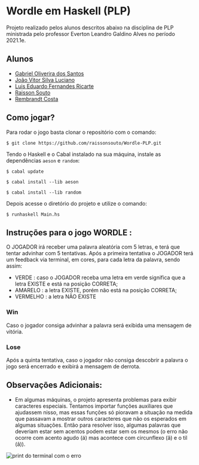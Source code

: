 # Wordle em Haskell (PLP)

Projeto realizado pelos alunos descritos abaixo na disciplina de PLP ministrada pelo professor Everton Leandro Galdino Alves no período 2021.1e.

## Alunos

- [Gabriel Oliverira dos Santos](https://github.com/Gabriel-S1)
- [João Vitor Silva Luciano](https://github.com/joaovitorsl)
- [Luis Eduardo Fernandes Ricarte](https://github.com/luisricarte)
- [Raisson Souto](https://github.com/raissonsouto)
- [Rembrandt Costa](https://github.com/rembrandtcosta)

## Como jogar?

Para rodar o jogo basta clonar o repositório com o comando: 
```
$ git clone https://github.com/raissonsouto/Wordle-PLP.git
```
Tendo o Haskell e o Cabal instalado na sua máquina, instale as dependências ```aeson``` e ```random```:
```
$ cabal update
```

```
$ cabal install --lib aeson
```

```
$ cabal install --lib random
```
Depois acesse o diretório do projeto e utilize o comando: 
```
$ runhaskell Main.hs
```

## Instruções para o jogo WORDLE :

O JOGADOR irá receber uma palavra aleatória com 5 letras, e terá que tentar advinhar com 5 tentativas.
Após a primeira tentativa o JOGADOR terá um feedback via terminal, em cores, para cada letra da palavra, sendo assim:

+ VERDE : caso o JOGADOR receba uma letra em verde significa que a letra EXISTE e está na posição CORRETA;
+ AMARELO : a letra EXISTE, porém não está na posição CORRETA;
+ VERMELHO : a letra NÃO EXISTE

### Win
Caso o jogador consiga advinhar a palavra será exibida uma mensagem de vitória.
### Lose
Após a quinta tentativa, caso o jogador não consiga descobrir a palavra o jogo será encerrado e exibirá a mensagem de derrota.


## Observações Adicionais:

+ Em algumas máquinas, o projeto apresenta problemas para exibir caracteres especiais. Tentamos importar funções auxiliares que ajudassem nisso, mas essas funções só pioravam a situação na medida que passavam a mostrar outros caracteres que não os esperados em algumas situações. Então para resolver isso, algumas palavras que deveriam estar sem acentos podem estar sem os mesmos (o erro não ocorre com acento agudo (á) mas acontece com circunflexo (â) e o til (ã)).

<img src="https://github.com/raissonsouto/Wordle-PLP/blob/main/erro-caracteres-especiais.png" alt="print do terminal com o erro"/>

